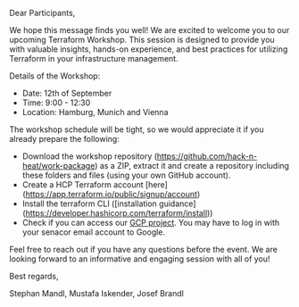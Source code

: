 Dear Participants,

We hope this message finds you well! We are excited to welcome you to our upcoming Terraform Workshop. This session is designed to provide you with valuable insights, hands-on experience, and best practices for utilizing Terraform in your infrastructure management.

Details of the Workshop:

- Date: 12th of September
- Time: 9:00 - 12:30
- Location: Hamburg, Munich and Vienna

The workshop schedule will be tight, so we would appreciate it if you already prepare the following:

- Download the workshop repository (https://github.com/hack-n-heat/work-package) as a ZIP, extract it and create a repository including these folders and files (using your own GitHub account).
- Create a HCP Terraform account [here] (https://app.terraform.io/public/signup/account)
- Install the terraform CLI ([installation guidance] (https://developer.hashicorp.com/terraform/install))
- Check if you can access our [GCP project](https://console.cloud.google.com/welcome?project=senacor-hack-and-heat-2024). You may have to log in with your senacor email account to Google.

Feel free to reach out if you have any questions before the event. We are looking forward to an informative and engaging session with all of you!

Best regards,

Stephan Mandl, Mustafa Iskender, Josef Brandl
